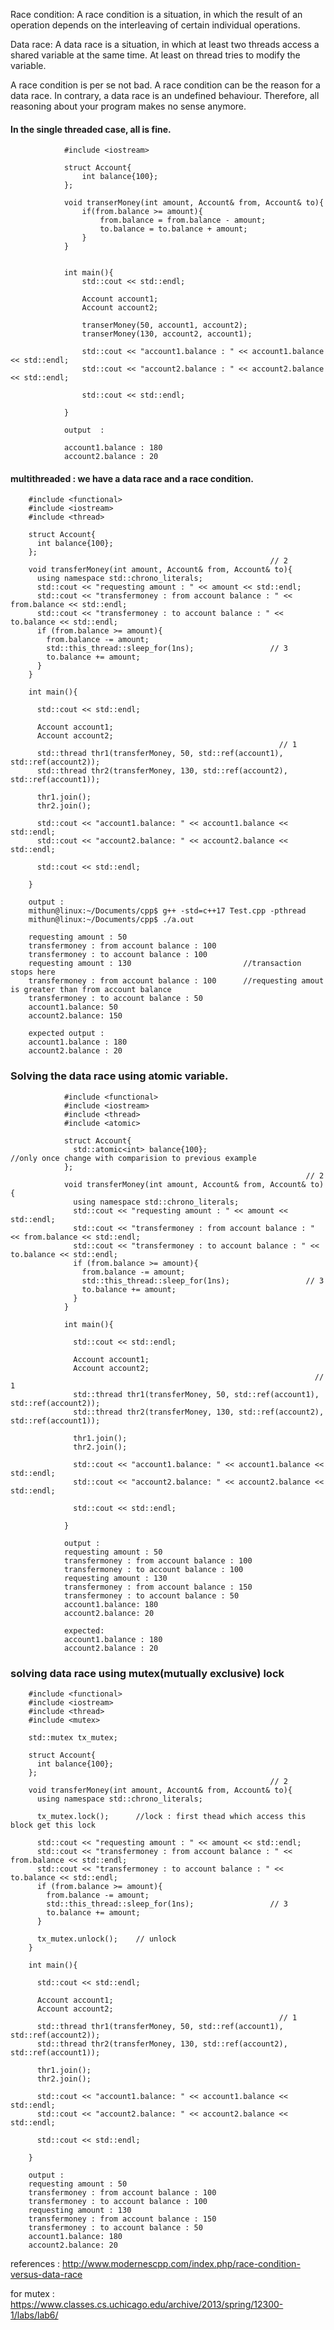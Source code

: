 Race condition: 
        A race condition is a situation, in which the result of an operation depends on the interleaving of certain individual operations.

Data race: 
        A data race is a situation, in which at least two threads access a shared variable at the same time. At least on thread tries to modify the variable.

A race condition is per se not bad. A race condition can be the reason for a data race. 
In contrary, a data race is an undefined behaviour. 
Therefore, all reasoning about your program makes no sense anymore.

#### In the single threaded case, all is fine.

                #include <iostream>

                struct Account{
                    int balance{100};
                };

                void transerMoney(int amount, Account& from, Account& to){
                    if(from.balance >= amount){
                        from.balance = from.balance - amount;
                        to.balance = to.balance + amount;
                    }
                }


                int main(){
                    std::cout << std::endl;

                    Account account1;
                    Account account2;

                    transerMoney(50, account1, account2);
                    transerMoney(130, account2, account1);

                    std::cout << "account1.balance : " << account1.balance << std::endl;
                    std::cout << "account2.balance : " << account2.balance << std::endl;

                    std::cout << std::endl;

                }
                
                output  :
                
                account1.balance : 180
                account2.balance : 20


#### multithreaded :  we have a data race and a race condition.


        #include <functional>
        #include <iostream>
        #include <thread>

        struct Account{
          int balance{100};
        };
                                                              // 2
        void transferMoney(int amount, Account& from, Account& to){
          using namespace std::chrono_literals;
          std::cout << "requesting amount : " << amount << std::endl;
          std::cout << "transfermoney : from account balance : " << from.balance << std::endl;
          std::cout << "transfermoney : to account balance : " << to.balance << std::endl;
          if (from.balance >= amount){
            from.balance -= amount;  
            std::this_thread::sleep_for(1ns);                 // 3
            to.balance += amount;
          }
        }

        int main(){

          std::cout << std::endl;

          Account account1;
          Account account2;
                                                                // 1
          std::thread thr1(transferMoney, 50, std::ref(account1), std::ref(account2));
          std::thread thr2(transferMoney, 130, std::ref(account2), std::ref(account1));

          thr1.join();
          thr2.join();

          std::cout << "account1.balance: " << account1.balance << std::endl;
          std::cout << "account2.balance: " << account2.balance << std::endl;

          std::cout << std::endl;

        }

        output :                 
        mithun@linux:~/Documents/cpp$ g++ -std=c++17 Test.cpp -pthread
        mithun@linux:~/Documents/cpp$ ./a.out

        requesting amount : 50
        transfermoney : from account balance : 100
        transfermoney : to account balance : 100
        requesting amount : 130                         //transaction stops here
        transfermoney : from account balance : 100      //requesting amout is greater than from account balance
        transfermoney : to account balance : 50
        account1.balance: 50
        account2.balance: 150
        
        expected output : 
        account1.balance : 180
        account2.balance : 20
        
        
### Solving the data race using atomic variable.        


                #include <functional>
                #include <iostream>
                #include <thread>
                #include <atomic>

                struct Account{
                  std::atomic<int> balance{100};                        //only once change with comparision to previous example
                };
                                                                      // 2
                void transferMoney(int amount, Account& from, Account& to){
                  using namespace std::chrono_literals;
                  std::cout << "requesting amount : " << amount << std::endl;
                  std::cout << "transfermoney : from account balance : " << from.balance << std::endl;
                  std::cout << "transfermoney : to account balance : " << to.balance << std::endl;
                  if (from.balance >= amount){
                    from.balance -= amount;  
                    std::this_thread::sleep_for(1ns);                 // 3
                    to.balance += amount;
                  }
                }

                int main(){

                  std::cout << std::endl;

                  Account account1;
                  Account account2;
                                                                        // 1
                  std::thread thr1(transferMoney, 50, std::ref(account1), std::ref(account2));
                  std::thread thr2(transferMoney, 130, std::ref(account2), std::ref(account1));

                  thr1.join();
                  thr2.join();

                  std::cout << "account1.balance: " << account1.balance << std::endl;
                  std::cout << "account2.balance: " << account2.balance << std::endl;

                  std::cout << std::endl;

                }
                
                output :
                requesting amount : 50
                transfermoney : from account balance : 100
                transfermoney : to account balance : 100
                requesting amount : 130
                transfermoney : from account balance : 150
                transfermoney : to account balance : 50
                account1.balance: 180
                account2.balance: 20
                
                expected:
                account1.balance : 180
                account2.balance : 20
                
                
### solving data race using mutex(mutually exclusive) lock



        #include <functional>
        #include <iostream>
        #include <thread>
        #include <mutex>

        std::mutex tx_mutex;

        struct Account{
          int balance{100};
        };
                                                              // 2
        void transferMoney(int amount, Account& from, Account& to){
          using namespace std::chrono_literals;

          tx_mutex.lock();      //lock : first thead which access this block get this lock

          std::cout << "requesting amount : " << amount << std::endl;
          std::cout << "transfermoney : from account balance : " << from.balance << std::endl;
          std::cout << "transfermoney : to account balance : " << to.balance << std::endl;
          if (from.balance >= amount){
            from.balance -= amount;  
            std::this_thread::sleep_for(1ns);                 // 3
            to.balance += amount;
          }

          tx_mutex.unlock();    // unlock
        }

        int main(){

          std::cout << std::endl;

          Account account1;
          Account account2;
                                                                // 1
          std::thread thr1(transferMoney, 50, std::ref(account1), std::ref(account2));
          std::thread thr2(transferMoney, 130, std::ref(account2), std::ref(account1));

          thr1.join();
          thr2.join();

          std::cout << "account1.balance: " << account1.balance << std::endl;
          std::cout << "account2.balance: " << account2.balance << std::endl;

          std::cout << std::endl;

        }

        output : 
        requesting amount : 50
        transfermoney : from account balance : 100
        transfermoney : to account balance : 100
        requesting amount : 130
        transfermoney : from account balance : 150
        transfermoney : to account balance : 50
        account1.balance: 180
        account2.balance: 20

references :
http://www.modernescpp.com/index.php/race-condition-versus-data-race

for mutex :
https://www.classes.cs.uchicago.edu/archive/2013/spring/12300-1/labs/lab6/
